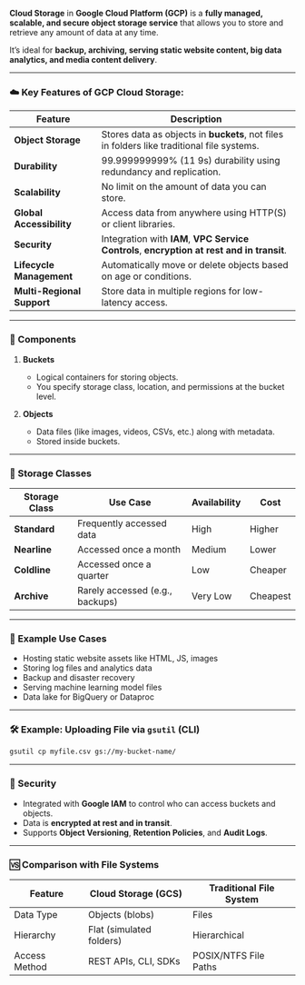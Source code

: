 **Cloud Storage** in **Google Cloud Platform (GCP)** is a **fully managed, scalable, and secure object storage service** that allows you to store and retrieve any amount of data at any time.

It’s ideal for **backup, archiving, serving static website content, big data analytics, and media content delivery**.

---

### ☁️ Key Features of GCP Cloud Storage:

| Feature                    | Description                                                                                |
| -------------------------- | ------------------------------------------------------------------------------------------ |
| **Object Storage**         | Stores data as objects in **buckets**, not files in folders like traditional file systems. |
| **Durability**             | 99.999999999% (11 9s) durability using redundancy and replication.                         |
| **Scalability**            | No limit on the amount of data you can store.                                              |
| **Global Accessibility**   | Access data from anywhere using HTTP(S) or client libraries.                               |
| **Security**               | Integration with **IAM**, **VPC Service Controls**, **encryption at rest and in transit**. |
| **Lifecycle Management**   | Automatically move or delete objects based on age or conditions.                           |
| **Multi-Regional Support** | Store data in multiple regions for low-latency access.                                     |

---

### 🧱 Components

1. **Buckets**

   * Logical containers for storing objects.
   * You specify storage class, location, and permissions at the bucket level.

2. **Objects**

   * Data files (like images, videos, CSVs, etc.) along with metadata.
   * Stored inside buckets.

---

### 🧊 Storage Classes

| Storage Class | Use Case                        | Availability | Cost     |
| ------------- | ------------------------------- | ------------ | -------- |
| **Standard**  | Frequently accessed data        | High         | Higher   |
| **Nearline**  | Accessed once a month           | Medium       | Lower    |
| **Coldline**  | Accessed once a quarter         | Low          | Cheaper  |
| **Archive**   | Rarely accessed (e.g., backups) | Very Low     | Cheapest |

---

### 🧾 Example Use Cases

* Hosting static website assets like HTML, JS, images
* Storing log files and analytics data
* Backup and disaster recovery
* Serving machine learning model files
* Data lake for BigQuery or Dataproc

---

### 🛠 Example: Uploading File via `gsutil` (CLI)

```bash
gsutil cp myfile.csv gs://my-bucket-name/
```

---

### 🔐 Security

* Integrated with **Google IAM** to control who can access buckets and objects.
* Data is **encrypted at rest and in transit**.
* Supports **Object Versioning**, **Retention Policies**, and **Audit Logs**.

---

### 🆚 Comparison with File Systems

| Feature       | Cloud Storage (GCS)      | Traditional File System |
| ------------- | ------------------------ | ----------------------- |
| Data Type     | Objects (blobs)          | Files                   |
| Hierarchy     | Flat (simulated folders) | Hierarchical            |
| Access Method | REST APIs, CLI, SDKs     | POSIX/NTFS File Paths   |
